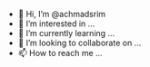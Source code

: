 - 👋 Hi, I’m @achmadsrim
- 👀 I’m interested in ...
- 🌱 I’m currently learning ...
- 💞️ I’m looking to collaborate on ...
- 📫 How to reach me ...

<!---
achmadsrim/achmadsrim is a ✨ special ✨ repository because its `README.md` (this file) appears on your GitHub profile.
You can click the Preview link to take a look at your changes.
--->
